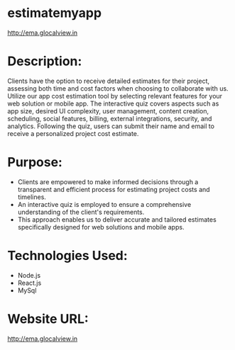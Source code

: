 # estimatemyapp
http://ema.glocalview.in

# Description: 

Clients have the option to receive detailed estimates for their project, assessing both time and cost factors when choosing to collaborate with us. Utilize our app cost estimation tool by selecting relevant features for your web solution or mobile app. The interactive quiz covers aspects such as app size, desired UI complexity, user management, content creation, scheduling, social features, billing, external integrations, security, and analytics. Following the quiz, users can submit their name and email to receive a personalized project cost estimate.  

# Purpose: 
- Clients are empowered to make informed decisions through a transparent and efficient process for estimating project costs and timelines.
- An interactive quiz is employed to ensure a comprehensive understanding of the client's requirements.
- This approach enables us to deliver accurate and tailored estimates specifically designed for web solutions and mobile apps.

# Technologies Used: 
-  Node.js
-  React.js
-  MySql
  
# Website URL:
http://ema.glocalview.in

